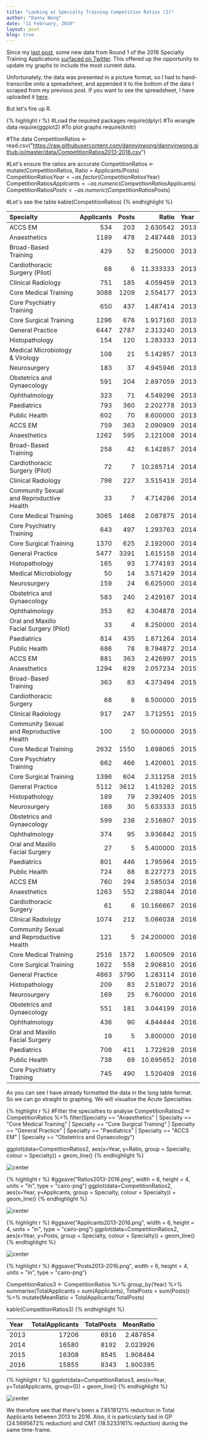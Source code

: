 ```yaml
---
title: "Looking at Specialty Training Competition Ratios (2)"
author: "Danny Wong"
date: "11 February, 2016"
layout: post
blog: true
---
```


Since my [last post](http://dannyjnwong.github.io/Specialty-training-competition-ratios/), some new data from Round 1 of the 2016 Specialty Training Applications [surfaced on Twitter](https://twitter.com/ASiTofficial/status/695945762199498752). This offered up the opportunity to update my graphs to include the most current data.

Unfortunately, the data was presented in a picture format, so I had to hand-transcribe onto a spreadsheet, and appended it to the bottom of the data I scraped from my previous post. If you want to see the spreadsheet, I have uploaded it [here](https://raw.githubusercontent.com/dannyjnwong/dannyjnwong.github.io/master/data/CompetitionRatios2013-2016.csv).

But let's fire up R.


{% highlight r %}
#Load the required packages
require(dplyr) #To wrangle data
require(ggplot2) #To plot graphs
require(knitr)

#The data
CompetitionRatios <- read.csv("https://raw.githubusercontent.com/dannyjnwong/dannyjnwong.github.io/master/data/CompetitionRatios2013-2016.csv")

#Let's ensure the ratios are accurate
CompetitionRatios <- mutate(CompetitionRatios, Ratio = Applicants/Posts)
CompetitionRatios$Year <- as.factor(CompetitionRatios$Year)
CompetitionRatios$Applicants <- as.numeric(CompetitionRatios$Applicants)
CompetitionRatios$Posts <- as.numeric(CompetitionRatios$Posts)

#Let's see the table
kable(CompetitionRatios)
{% endhighlight %}



|Specialty                                | Applicants| Posts|     Ratio|Year |
|:----------------------------------------|----------:|-----:|---------:|:----|
|ACCS EM                                  |        534|   203|  2.630542|2013 |
|Anaesthetics                             |       1189|   478|  2.487448|2013 |
|Broad-Based Training                     |        429|    52|  8.250000|2013 |
|Cardiothoracic Surgery (Pilot)           |         68|     6| 11.333333|2013 |
|Clinical Radiology                       |        751|   185|  4.059459|2013 |
|Core Medical Training                    |       3088|  1209|  2.554177|2013 |
|Core Psychiatry Training                 |        650|   437|  1.487414|2013 |
|Core Surgical Training                   |       1296|   676|  1.917160|2013 |
|General Practice                         |       6447|  2787|  2.313240|2013 |
|Histopathology                           |        154|   120|  1.283333|2013 |
|Medical Microbiology & Virology          |        108|    21|  5.142857|2013 |
|Neurosurgery                             |        183|    37|  4.945946|2013 |
|Obstetrics and Gynaecology               |        591|   204|  2.897059|2013 |
|Ophthalmology                            |        323|    71|  4.549296|2013 |
|Paediatrics                              |        793|   360|  2.202778|2013 |
|Public Health                            |        602|    70|  8.600000|2013 |
|ACCS EM                                  |        759|   363|  2.090909|2014 |
|Anaesthetics                             |       1262|   595|  2.121008|2014 |
|Broad-Based Training                     |        258|    42|  6.142857|2014 |
|Cardiothoracic Surgery (Pilot)           |         72|     7| 10.285714|2014 |
|Clinical Radiology                       |        798|   227|  3.515419|2014 |
|Community Sexual and Reproductive Health |         33|     7|  4.714286|2014 |
|Core Medical Training                    |       3065|  1468|  2.087875|2014 |
|Core Psychiatry Training                 |        643|   497|  1.293763|2014 |
|Core Surgical Training                   |       1370|   625|  2.192000|2014 |
|General Practice                         |       5477|  3391|  1.615158|2014 |
|Histopathology                           |        165|    93|  1.774193|2014 |
|Medical Microbiology                     |         50|    14|  3.571429|2014 |
|Neurosurgery                             |        159|    24|  6.625000|2014 |
|Obstetrics and Gynaecology               |        583|   240|  2.429167|2014 |
|Ophthalmology                            |        353|    82|  4.304878|2014 |
|Oral and Maxillo Facial Surgery (Pilot)  |         33|     4|  8.250000|2014 |
|Paediatrics                              |        814|   435|  1.871264|2014 |
|Public Health                            |        686|    78|  8.794872|2014 |
|ACCS EM                                  |        881|   363|  2.426997|2015 |
|Anaesthetics                             |       1294|   629|  2.057234|2015 |
|Broad-Based Training                     |        363|    83|  4.373494|2015 |
|Cardiothoracic Surgery                   |         68|     8|  8.500000|2015 |
|Clinical Radiology                       |        917|   247|  3.712551|2015 |
|Community Sexual and Reproductive Health |        100|     2| 50.000000|2015 |
|Core Medical Training                    |       2632|  1550|  1.698065|2015 |
|Core Psychiatry Training                 |        662|   466|  1.420601|2015 |
|Core Surgical Training                   |       1396|   604|  2.311258|2015 |
|General Practice                         |       5112|  3612|  1.415282|2015 |
|Histopathology                           |        189|    79|  2.392405|2015 |
|Neurosurgery                             |        169|    30|  5.633333|2015 |
|Obstetrics and Gynaecology               |        599|   238|  2.516807|2015 |
|Ophthalmology                            |        374|    95|  3.936842|2015 |
|Oral and Maxillo Facial Surgery          |         27|     5|  5.400000|2015 |
|Paediatrics                              |        801|   446|  1.795964|2015 |
|Public Health                            |        724|    88|  8.227273|2015 |
|ACCS EM                                  |        760|   294|  2.585034|2016 |
|Anaesthetics                             |       1263|   552|  2.288044|2016 |
|Cardiothoracic Surgery                   |         61|     6| 10.166667|2016 |
|Clinical Radiology                       |       1074|   212|  5.066038|2016 |
|Community Sexual and Reproductive Health |        121|     5| 24.200000|2016 |
|Core Medical Training                    |       2516|  1572|  1.600509|2016 |
|Core Surgical Training                   |       1622|   558|  2.906810|2016 |
|General Practice                         |       4863|  3790|  1.283114|2016 |
|Histopathology                           |        209|    83|  2.518072|2016 |
|Neurosurgery                             |        169|    25|  6.760000|2016 |
|Obstetrics and Gynaecology               |        551|   181|  3.044199|2016 |
|Ophthalmology                            |        436|    90|  4.844444|2016 |
|Oral and Maxillo Facial Surgery          |         19|     5|  3.800000|2016 |
|Paediatrics                              |        708|   411|  1.722628|2016 |
|Public Health                            |        738|    69| 10.695652|2016 |
|Core Psychiatry Training                 |        745|   490|  1.520408|2016 |

As you can see I have already formatted the data in the long table format. So we can go straight to graphing. We will visualise the Acute Specialties.


{% highlight r %}
#Filter the specialties to analyse
CompetitionRatios2 <- CompetitionRatios %>% filter(Specialty == "Anaesthetics" | Specialty == "Core Medical Training" | Specialty == "Core Surgical Training" | Specialty == "General Practice" | Specialty == "Paediatrics" | Specialty == "ACCS EM" | Specialty == "Obstetrics and Gynaecology")

ggplot(data=CompetitionRatios2, aes(x=Year, y=Ratio, group = Specialty, colour = Specialty)) +
  geom_line()
{% endhighlight %}

![center](/figures/2016-02-11-Specialty-training-competition-ratios-2/unnamed-chunk-2-1.png) 

{% highlight r %}
#ggsave("Ratios2013-2016.png", width = 6, height = 4, units = "in", type = "cairo-png")
ggplot(data=CompetitionRatios2, aes(x=Year, y=Applicants, group = Specialty, colour = Specialty)) +
  geom_line()
{% endhighlight %}

![center](/figures/2016-02-11-Specialty-training-competition-ratios-2/unnamed-chunk-2-2.png) 

{% highlight r %}
#ggsave("Applicants2013-2016.png", width = 6, height = 4, units = "in", type = "cairo-png")
ggplot(data=CompetitionRatios2, aes(x=Year, y=Posts, group = Specialty, colour = Specialty)) +
  geom_line()
{% endhighlight %}

![center](/figures/2016-02-11-Specialty-training-competition-ratios-2/unnamed-chunk-2-3.png) 

{% highlight r %}
#ggsave("Posts2013-2016.png", width = 6, height = 4, units = "in", type = "cairo-png")

CompetitionRatios3 <- CompetitionRatios %>% group_by(Year) %>% summarise(TotalApplicants = sum(Applicants), TotalPosts = sum(Posts)) %>% mutate(MeanRatio = TotalApplicants/TotalPosts)

kable(CompetitionRatios3)
{% endhighlight %}



|Year | TotalApplicants| TotalPosts| MeanRatio|
|:----|---------------:|----------:|---------:|
|2013 |           17206|       6916|  2.487854|
|2014 |           16580|       8192|  2.023926|
|2015 |           16308|       8545|  1.908484|
|2016 |           15855|       8343|  1.900395|



{% highlight r %}
ggplot(data=CompetitionRatios3, aes(x=Year, y=TotalApplicants, group=0)) + 
  geom_line()
{% endhighlight %}

![center](/figures/2016-02-11-Specialty-training-competition-ratios-2/unnamed-chunk-2-4.png) 

We therefore see that there's been a 7.8519121% reduction in Total Applicants between 2013 to 2016. Also, it is particularly bad in GP (24.5695672% reduction) and CMT (18.5233161% reduction) during the same time-frame.
